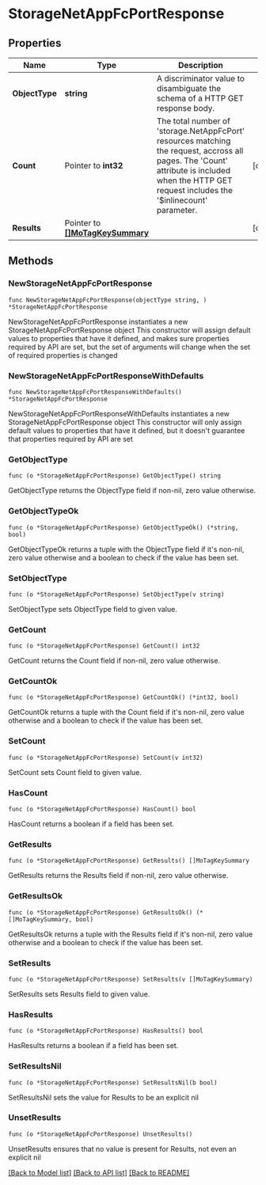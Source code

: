 # StorageNetAppFcPortResponse

## Properties

Name | Type | Description | Notes
------------ | ------------- | ------------- | -------------
**ObjectType** | **string** | A discriminator value to disambiguate the schema of a HTTP GET response body. | 
**Count** | Pointer to **int32** | The total number of &#39;storage.NetAppFcPort&#39; resources matching the request, accross all pages. The &#39;Count&#39; attribute is included when the HTTP GET request includes the &#39;$inlinecount&#39; parameter. | [optional] 
**Results** | Pointer to [**[]MoTagKeySummary**](MoTagKeySummary.md) |  | [optional] 

## Methods

### NewStorageNetAppFcPortResponse

`func NewStorageNetAppFcPortResponse(objectType string, ) *StorageNetAppFcPortResponse`

NewStorageNetAppFcPortResponse instantiates a new StorageNetAppFcPortResponse object
This constructor will assign default values to properties that have it defined,
and makes sure properties required by API are set, but the set of arguments
will change when the set of required properties is changed

### NewStorageNetAppFcPortResponseWithDefaults

`func NewStorageNetAppFcPortResponseWithDefaults() *StorageNetAppFcPortResponse`

NewStorageNetAppFcPortResponseWithDefaults instantiates a new StorageNetAppFcPortResponse object
This constructor will only assign default values to properties that have it defined,
but it doesn't guarantee that properties required by API are set

### GetObjectType

`func (o *StorageNetAppFcPortResponse) GetObjectType() string`

GetObjectType returns the ObjectType field if non-nil, zero value otherwise.

### GetObjectTypeOk

`func (o *StorageNetAppFcPortResponse) GetObjectTypeOk() (*string, bool)`

GetObjectTypeOk returns a tuple with the ObjectType field if it's non-nil, zero value otherwise
and a boolean to check if the value has been set.

### SetObjectType

`func (o *StorageNetAppFcPortResponse) SetObjectType(v string)`

SetObjectType sets ObjectType field to given value.


### GetCount

`func (o *StorageNetAppFcPortResponse) GetCount() int32`

GetCount returns the Count field if non-nil, zero value otherwise.

### GetCountOk

`func (o *StorageNetAppFcPortResponse) GetCountOk() (*int32, bool)`

GetCountOk returns a tuple with the Count field if it's non-nil, zero value otherwise
and a boolean to check if the value has been set.

### SetCount

`func (o *StorageNetAppFcPortResponse) SetCount(v int32)`

SetCount sets Count field to given value.

### HasCount

`func (o *StorageNetAppFcPortResponse) HasCount() bool`

HasCount returns a boolean if a field has been set.

### GetResults

`func (o *StorageNetAppFcPortResponse) GetResults() []MoTagKeySummary`

GetResults returns the Results field if non-nil, zero value otherwise.

### GetResultsOk

`func (o *StorageNetAppFcPortResponse) GetResultsOk() (*[]MoTagKeySummary, bool)`

GetResultsOk returns a tuple with the Results field if it's non-nil, zero value otherwise
and a boolean to check if the value has been set.

### SetResults

`func (o *StorageNetAppFcPortResponse) SetResults(v []MoTagKeySummary)`

SetResults sets Results field to given value.

### HasResults

`func (o *StorageNetAppFcPortResponse) HasResults() bool`

HasResults returns a boolean if a field has been set.

### SetResultsNil

`func (o *StorageNetAppFcPortResponse) SetResultsNil(b bool)`

 SetResultsNil sets the value for Results to be an explicit nil

### UnsetResults
`func (o *StorageNetAppFcPortResponse) UnsetResults()`

UnsetResults ensures that no value is present for Results, not even an explicit nil

[[Back to Model list]](../README.md#documentation-for-models) [[Back to API list]](../README.md#documentation-for-api-endpoints) [[Back to README]](../README.md)


